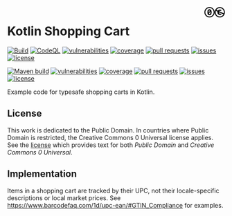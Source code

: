 <a href="./LICENSE.md">
<img src="./images/cc0-public-domain.png" alt="CC0 or Public Domain"
align="right" width="10%" height="auto"/>
</a>

# Kotlin Shopping Cart

[![Build](https://github.com/binkley/modern-java-practices/actions/workflows/ci-earthly-maven.yml/badge.svg)](https://github.com/binkley/modern-java-practices/actions)
[![CodeQL](https://github.com/binkley/modern-java-practices/actions/workflows/github-code-scanning/codeql/badge.svg)](https://github.com/binkley/modern-java-practices/actions/workflows/github-code-scanning/codeql)
[![vulnerabilities](https://snyk.io/test/github/binkley/modern-java-practices/badge.svg)](https://snyk.io/test/github/binkley/modern-java-practices)
[![coverage](https://github.com/binkley/modern-java-practices/raw/master/images/jacoco.svg)](https://github.com/binkley/modern-java-practices/actions/workflows/ci.yml)
[![pull requests](https://img.shields.io/github/issues-pr/binkley/modern-java-practices.svg)](https://github.com/binkley/modern-java-practices/pulls)
[![issues](https://img.shields.io/github/issues/binkley/modern-java-practices.svg)](https://github.com/binkley/modern-java-practices/issues/)
[![license](https://img.shields.io/badge/license-Public%20Domain-blue.svg)](http://unlicense.org/)

[![Maven build](https://github.com/binkley/kotlin-shopping-cart/actions/workflows/ci.yml/badge.svg)](https://github.com/binkley/kotlin-shopping-cart/actions)
[![vulnerabilities](https://snyk.io/test/github/binkley/kotlin-shopping-cart/badge.svg)](https://snyk.io/test/github/binkley/kotlin-shopping-cart)
[![coverage](.github/badges/jacoco.svg)](https://github.com/binkley/kotlin-shopping-cart/actions/workflows/ci.yml)
[![pull requests](https://img.shields.io/github/issues-pr/binkley/kotlin-shopping-cart.svg)](https://github.com/binkley/kotlin-shopping-cart/pulls)
[![issues](https://img.shields.io/github/issues/binkley/kotlin-shopping-cart.svg)](https://github.com/binkley/kotlin-shopping-cart/issues/)
[![license](https://img.shields.io/badge/license-Public%20Domain-blue.svg)](http://unlicense.org/)

Example code for typesafe shopping carts in Kotlin.

## License

This work is dedicated to the Public Domain.
In countries where Public Domain is restricted, the Creative Commons 0
Universal license applies.
See the [license](LICENSE.md) which provides text for both _Public Domain_ and
_Creative Commons 0 Universal_.

## Implementation

Items in a shopping cart are tracked by their UPC, not their locale-specific
descriptions or local market prices.
See <https://www.barcodefaq.com/1d/upc-ean/#GTIN_Compliance> for examples.
